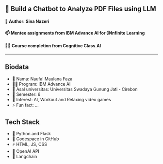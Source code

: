 ## 🧠 Build a Chatbot to Analyze PDF Files using LLM
#### 🚀 Author: Sina Nazeri 


#### 📫 Mentee assignments from IBM Advance AI for @Infinite Learning
#### 👩‍💻 Course completion from Cognitive Class.AI 
---

## Biodata
- 👋 Nama: Naufal Maulana Faza 
- 👩‍💻 Program: IBM Advance AI 
- 🌱 Asal universitas: Universitas Swadaya Gunung Jati - Cirebon 
- 💬 Semester: 6 
- 👀 Interest: AI, Workout and Relaxing video games 
- ⚡ Fun fact: ...

## Tech Stack
- 💬 Python and Flask
- 🧠 Codespace in GitHub
- ⚡ HTML, JS, CSS
- 🚀 OpenAI API
- 🌱 Langchain
